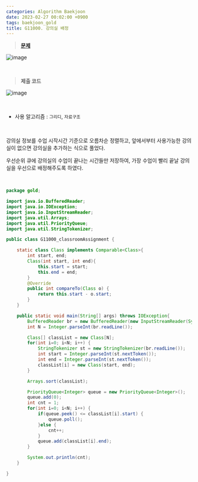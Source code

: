 ```yaml
---
categories: Algorithm Baekjoon
date: 2023-02-27 00:02:00 +0900
tags: baekjoon_gold
title: G11000. 강의실 배정
---
```


> **[문제](https://www.acmicpc.net/problem/11000)**

![image](https://user-images.githubusercontent.com/80896077/222466148-fa265e99-8468-48e6-804d-bd3e9fca52e3.png)

<br>

> **제출 코드**

![image](https://user-images.githubusercontent.com/80896077/222466176-2dfa9996-11af-4021-9c7a-7ed07152c9b1.png)

<br>

- 사용 알고리즘 : `그리디`, `자료구조`

<br>

강의실 정보를 수업 시작시간 기준으로 오름차순 정렬하고, 앞에서부터 사용가능한 강의실이 없으면 강의실을 추가하는 식으로 풀었다.

우선순위 큐에 강의실의 수업이 끝나는 시간들만 저장하여, 가장 수업이 빨리 끝날 강의실을 우선으로 배정해주도록 하였다.

<br>

```java
package gold;

import java.io.BufferedReader;
import java.io.IOException;
import java.io.InputStreamReader;
import java.util.Arrays;
import java.util.PriorityQueue;
import java.util.StringTokenizer;

public class G11000_classroomAssignment {

	static class Class implements Comparable<Class>{
		int start, end;
		Class(int start, int end){
			this.start = start;
			this.end = end;
		}
		@Override
		public int compareTo(Class o) {
			return this.start - o.start;
		}
	}

	public static void main(String[] args) throws IOException{
		BufferedReader br = new BufferedReader(new InputStreamReader(System.in));
		int N = Integer.parseInt(br.readLine());

		Class[] classList = new Class[N];
		for(int i=0; i<N; i++) {
			StringTokenizer st = new StringTokenizer(br.readLine());
			int start = Integer.parseInt(st.nextToken());
			int end = Integer.parseInt(st.nextToken());
			classList[i] = new Class(start, end);
		}

		Arrays.sort(classList);

		PriorityQueue<Integer> queue = new PriorityQueue<Integer>();
		queue.add(0);
		int cnt = 1;
		for(int i=0; i<N; i++) {
			if(queue.peek() <= classList[i].start) {
				queue.poll();
			}else {
				cnt++;
			}
			queue.add(classList[i].end);
		}

		System.out.println(cnt);
	}

}
```
